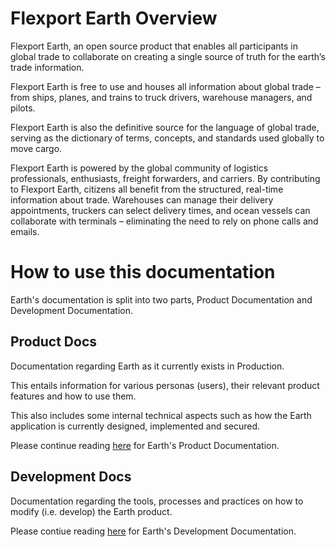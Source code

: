 # Flexport Earth Overview

Flexport Earth, an open source product that enables all participants in global trade to collaborate on creating a single source of truth for the earth’s trade information.

Flexport Earth is free to use and houses all information about global trade – from ships, planes, and trains to truck drivers, warehouse managers, and pilots.

Flexport Earth is also the definitive source for the language of global trade, serving as the dictionary of terms, concepts, and standards used globally to move cargo.

Flexport Earth is powered by the global community of logistics professionals, enthusiasts, freight forwarders, and carriers. By contributing to Flexport Earth, citizens all benefit from the structured, real-time information about trade. Warehouses can manage their delivery appointments, truckers can select delivery times, and ocean vessels can collaborate with terminals – eliminating the need to rely on phone calls and emails.

# How to use this documentation

Earth's documentation is split into two parts, Product Documentation and Development Documentation.

## Product Docs

Documentation regarding Earth as it currently exists in Production.

This entails information for various personas (users), their relevant product features and how to use them.

This also includes some internal technical aspects such as how the Earth application is currently designed, implemented and secured.

Please continue reading [here](./product/docs/) for Earth's Product Documentation.

## Development Docs

Documentation regarding the tools, processes and practices on how to modify (i.e. develop) the Earth product.

Please contiue reading [here](./dev/docs/) for Earth's Development Documentation.
